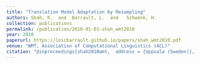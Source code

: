 ```yaml
---
title: "Translation Model Adaptation by Resampling"
authors: Shah, K.  and  Barrault, L.  and   Schwenk, H.
collection: publications
permalink: /publication/2010-01-01-shah_wmt2010
year: 2010
paperurl: https://loicbarrault.github.io/papers/shah_wmt2010.pdf
venue: "WMT, Association of Computational Linguistics (ACL)"
citation: "@inproceedings{shah2010wmt,  address = {Uppsala (Sweden)},  articletitle = {WMT, Association of Computational Linugistics(ACL)},  author = {Shah, K.  and  Barrault, L.  and   Schwenk, H.},  booktitle = {WMT, Association of Computational Linguistics (ACL)},  category = {ACTI},  city = {Uppsala},  country = {Sweden},  pages = {in press},  title = {Translation Model Adaptation by Resampling},  url = {https://loicbarrault.github.io/papers/shah_wmt2010.pdf},  year = {2010} }  "
---
```

